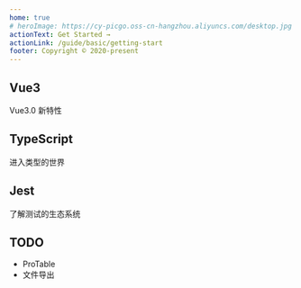```yaml
---
home: true
# heroImage: https://cy-picgo.oss-cn-hangzhou.aliyuncs.com/desktop.jpg
actionText: Get Started →
actionLink: /guide/basic/getting-start
footer: Copyright © 2020-present
---
```


<div class="features">
  <div class="feature">
    <h2>Vue3</h2>
    <p>Vue3.0 新特性</p>
  </div>
  <div class="feature">
    <h2>TypeScript</h2>
    <p>进入类型的世界</p>
  </div>
  <div class="feature">
    <h2>Jest</h2>
    <p>了解测试的生态系统</p>
  </div>
</div>

## TODO

- ProTable
- 文件导出

